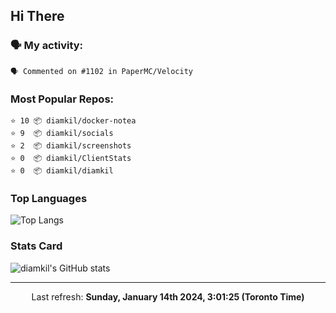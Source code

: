 ## Hi There

### 🗣 My activity:

```
🗣 Commented on #1102 in PaperMC/Velocity
```

### Most Popular Repos:

```
⭐️ 10 📦 diamkil/docker-notea
⭐️ 9  📦 diamkil/socials
⭐️ 2  📦 diamkil/screenshots
⭐️ 0  📦 diamkil/ClientStats
⭐️ 0  📦 diamkil/diamkil
```

### Top Languages

![Top Langs](https://github-readme-stats.vercel.app/api/top-langs/?username=diamkil&layout=compact&langs_count=10)

### Stats Card

![diamkil's GitHub stats](https://github-readme-stats.vercel.app/api?username=diamkil&count_private=true&show_icons=true)

---

<p align="center">
  Last refresh: 
  <b>Sunday, January 14th 2024, 3:01:25 (Toronto Time)</b>
</p>
